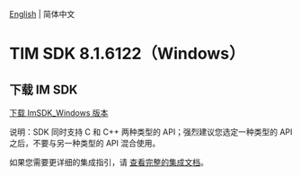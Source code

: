 [English](./README.md) | 简体中文

# TIM SDK 8.1.6122（Windows）

## 下载 IM SDK

[下载 ImSDK_Windows 版本](https://im.sdk.qcloud.com/download/plus/8.1.6122/cross_platform/ImSDK_Windows_8.1.6122.zip)

说明：SDK 同时支持 C 和 C++ 两种类型的 API；强烈建议您选定一种类型的 API 之后，不要与另一种类型的 API 混合使用。

如果您需要更详细的集成指引，请 [查看完整的集成文档](https://cloud.tencent.com/document/product/269/75287)。
